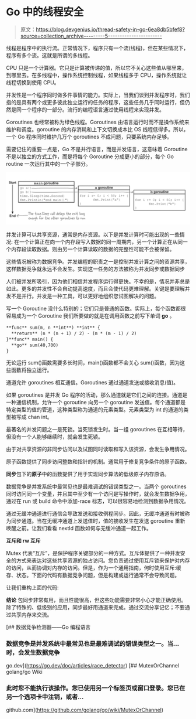# Go 中的线程安全

> 原文：<https://blog.devgenius.io/thread-safety-in-go-6ea8db5bfef8?source=collection_archive---------5----------------------->

线程是程序中的执行流。正常情况下，程序只有一个流(线程)，但在某些情况下，程序有多个流。这就是所谓的多线程。

CPU 只是一个计算器。它只是计算被传递的值，所以它不关心这些值从哪里来，到哪里去。在多线程中，操作系统控制线程，如果线程多于 CPU，操作系统就让线程切换到使用 CPU。

并发性是一个程序同时做多件事情的能力。实际上，当我们谈到并发程序时，我们指的是具有两个或更多彼此独立运行的任务的程序，这些任务几乎同时运行，但仍然是同一个程序的一部分。流行的编程语言通过使用线程来实现并发。

Goroutines 也经常被称为绿色线程。Goroutines 由语言运行时而不是操作系统来维护和调度。goroutine 的内存消耗和上下文切换成本比 OS 线程低得多。所以，一个 Go 程序同时维护几万个 goroutines 不成问题，只要系统内存足够。

需要记住的重要一点是，Go 不是并行语言，而是并发语言，这意味着 Goroutine 不是以独立的方式工作，而是将每个 Goroutine 分成更小的部分，每个 Go routine 一次运行其中的一个子部分。

![](img/11ee9c2be3e9be89c3e7eeae6fe1334c.png)

并发计算可以共享资源，通常是内存资源。以下是并发计算时可能出现的一些情况:
在一个计算正在向一个内存段写入数据的同一周期内，另一个计算正在从同一个内存段读取数据。则由另一个计算读取的数据的完整性可能不会被保留。

这些情况被称为数据竞争。并发编程的职责之一是控制并发计算之间的资源共享，这样数据竞争就永远不会发生。实现这一任务的方法被称为并发同步或数据同步

人们被并发所吸引，因为他们相信并发程序运行得更快。不幸的是，情况并非总是如此。更多的并发性不会自动提高速度，而且会使代码更难理解。关键是要理解并发不是并行。并发是一种工具，可以更好地组织您试图解决的问题。

写一个 Goroutine 没什么特别的；它们只是普通的函数。实际上，每个函数都很容易成为一个 Goroutine 我们所要做的就是在调用函数之前写下单词 **go** 。

```
**func** sum(m, n **int**) **int** {
  **return** (n * (n + 1) / 2) - (m * (m - 1) / 2)
}**func** main() {
  **go** sum(40,700)
}
```

无论运行 sum()函数需要多长时间，main()函数都不会关心 sum()函数，因为这些函数将独立运行。

通道允许 goroutines 相互通信。Goroutines 通过通道发送或接收消息(值)。

如果 goroutines 是并发 Go 程序的活动，那么通道就是它们之间的连接。通道是一种通信机制，允许一个 goroutine 向另一个 goroutine 发送值。每个通道都是特定类型的值的管道，这种类型称为通道的元素类型。元素类型为 int 的通道的类型被写成 chan int。

最著名的并发问题之一是死锁。当死锁发生时。当一组 goroutines 在互相等待，但没有一个人能够继续时，就会发生死锁。

由于对共享资源的非同步访问以及试图同时读取和写入该资源，会发生争用情况。

原子函数提供了同步访问整数和指针的机制。通常用于修复竞争条件的原子函数。

**同步**包下的**原子**中的函数提供了用于实现同步算法的低级原子内存原语。

数据竞争是并发系统中最常见也是最难调试的错误类型之一。当两个 goroutines 同时访问同一个变量，并且其中至少有一个访问是写操作时，就会发生数据争用，通过在 run 或 build 命令中添加-race 标志，可以很容易地检测到数据争用情况。

通过无缓冲通道进行通信会导致发送和接收例程同步。因此，无缓冲通道有时被称为同步通道。当在无缓冲通道上发送值时，值的接收发生在发送 goroutine 重新唤醒之前。让我们看看 nextId 函数如何与无缓冲通道一起工作。

**互斥和 rw 互斥**

Mutex 代表“互斥”，是保护程序关键部分的一种方式。互斥体提供了一种并发安全的方式来表达对这些共享资源的独占访问。您负责通过使用互斥锁来保护对内存的访问，从而协调对内存的访问。但是，作为一个通用指南，何时使用互斥:缓存、状态。下面的代码有数据竞争问题，但是构建或运行通常不会导致问题。

让我们重构上面的代码:

**结论**
包同步非常有用，而且性能很高，但这些功能需要非常小心才能正确使用。除了特殊的、低级别的应用，同步最好用通道来完成。通过交流分享记忆；不要通过共享内存来交流。

[](https://go.dev/doc/articles/race_detector) [## 数据竞争检测器——Go 编程语言

### 数据竞争是并发系统中最常见也是最难调试的错误类型之一。当…时，会发生数据竞争

go.dev](https://go.dev/doc/articles/race_detector) [](https://github.com/golang/go/wiki/MutexOrChannel) [## MutexOrChannel golang/go Wiki

### 此时您不能执行该操作。您已使用另一个标签页或窗口登录。您已在另一个选项卡中注销，或者…

github.com](https://github.com/golang/go/wiki/MutexOrChannel)